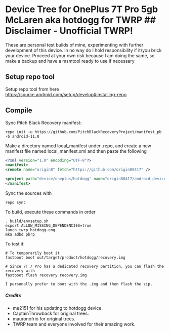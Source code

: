 # Device Tree for OnePlus 7T Pro 5gb McLaren aka hotdogg for TWRP ## Disclaimer - Unofficial TWRP!
These are personal test builds of mine, experimenting with further development of this device. In no way do I hold responsibility if it/you brick your device.
Proceed at your own risk because I am doing the same, so make a backup and have a msmtool ready to use if necessary

## Setup repo tool
Setup repo tool from here https://source.android.com/setup/develop#installing-repo

## Compile

Sync Pitch Black Recovery manifest:

```
repo init -u https://github.com/PitchBlackRecoveryProject/manifest_pb -b android-11.0
```

Make a directory named local_manifest under .repo, and create a new manifest file named local_manifest.xml
and then paste the following

```xml
<?xml version="1.0" encoding="UTF-8"?>
<manifest>
<remote name="origin8" fetch="https://github.com/origin80417" />

<project path="device/oneplus/hotdogg" name="origin80417/android_device_oneplus_hotdogg-twrp" remote="origin8" revision="PBRP" />
</manifest>
```

Sync the sources with

```
repo sync
```

To build, execute these commands in order

```
. build/envsetup.sh
export ALLOW_MISSING_DEPENDENCIES=true
lunch twrp_hotdogg-eng
mka adbd pbrp
```

To test it:

```
# To temporarily boot it
fastboot boot out/target/product/hotdogg/recovery.img 

# Since 7T / Pro has a dedicated recovery partition, you can flash the recovery with
fastboot flash recovery recovery.img

I personally prefer to boot with the .img and then flash the zip. 
```

##### Credits
- me2151 for his updating to hotdogg device.
- CaptainThrowback for original trees.
- mauronofrio for original trees.
- TWRP team and everyone involved for their amazing work.
